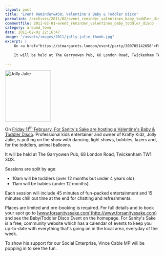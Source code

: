 ```yaml
---
layout: post
title: "Event Reminder&#58; Valentine's Baby & Toddler Disco"
permalink: /archives/2011/02/event_reminder_valentines_baby_toddler_disco.html
commentfile: 2011-02-01-event_reminder_valentines_baby_toddler_disco
category: around_town
date: 2011-02-01 22:16:47
image: "/assets/images/2011/jolly-julie_thumb.jpg"
excerpt: |
    On <a href="https://stmargarets.london/event/party/200705142658">Friday 11<sup>th</sup> February, For Sanity's Sake are hosting a Valentine's Baby & Toddler Disco</a> Professional kids entertainer and owner of Krafty Kidz, Jolly Julie, is putting on the show with dancing, light shows, bubbles, lazers and, for the toddlers, animal balloons.
    
    It will be held at The Garryowen Pub, 68 London Road, Twickenham TW1 3QS.

---
```


<a href="/assets/images/2011/jolly-julie.jpg" title="See larger version of - Jolly Julie"><img src="/assets/images/2011/jolly-julie_thumb.jpg" width="150" height="167" alt="Jolly Julie" class="photo right" /></a>

On [Friday 11<sup>th</sup> February, For Sanity's Sake are hosting a Valentine's Baby & Toddler Disco](/event/party/200705142658). Professional kids entertainer and owner of Krafty Kidz, Jolly Julie, is putting on the show with dancing, light shows, bubbles, lazers and, for the toddlers, animal balloons.

It will be held at The Garryowen Pub, 68 London Road, Twickenham TW1 3QS.

Sessions are split by age:

-   10am will be toddlers (over 12 months but under 4 years old)
-   11am will be babies (under 12 months)

Each session will include 45 minutes of fun-packed entertainment and 15 minutes chill out time at the end for chatting and refreshments.

Places are limited and pre-booking is required. For full details and to book your spot go to [www.forsanityssake.com](http://www.forsanityssake.com) and see the Baby/Toddler Disco Event on the homepage. For Sanity's Sake is a free, community website which has a calendar of events to keep you up-to-date with everything that's going on in the local area, everyday of the week.

To show his support for our Social Enterprise, Vince Cable MP will be popping in to see the fun.
